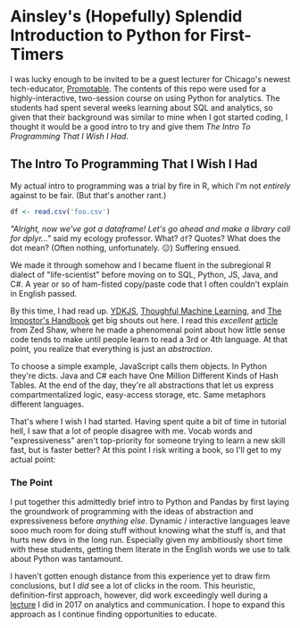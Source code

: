 # Ainsley's (Hopefully) Splendid Introduction to Python for First-Timers

I was lucky enough to be invited to be a guest lecturer for Chicago's newest tech-educator, [Promotable](promotable.io). The contents of this repo were used for a highly-interactive, two-session course on using Python for analytics. The students had spent several weeks learning about SQL and analytics, so given that their background was similar to mine when I got started coding, I thought it would be a good intro to try and give them _The Intro To Programming That I Wish I Had_.

## The Intro To Programming That I Wish I Had

My actual intro to programming was a trial by fire in R, which I'm not _entirely_ against to be fair. (But that's another rant.)

```R
df <- read.csv('foo.csv')
```

*"Alright, now we've got a dataframe! Let's go ahead and make a library call for dplyr..."* said my ecology professor. What? `df`? Quotes? What does the dot mean? (Often nothing, unfortunately. 😑) Suffering ensued.

We made it through somehow and I became fluent in the subregional R dialect of "life-scientist" before moving on to SQL, Python, JS, Java, and C#. A year or so of ham-fisted copy/paste code that I often couldn't explain in English passed.

By this time, I had read up. [YDKJS](https://github.com/getify/You-Dont-Know-JS), [Thoughful Machine Learning](http://shop.oreilly.com/product/0636920039082.do), and [The Impostor's Handbook](https://bigmachine.io/products/the-imposters-handbook/) get big shouts out here. I read this *excellent* [article](https://zedshaw.com/2015/06/16/early-vs-beginning-coders/) from Zed Shaw, where he made a phenomenal point about how little sense code tends to make until people learn to read a 3rd or 4th language. At that point, you realize that everything is just an *abstraction*. 

To choose a simple example, JavaScript calls them objects. In Python they're dicts. Java and C# each have One Million Different Kinds of Hash Tables. At the end of the day, they're all abstractions that let us express compartmentalized logic, easy-access storage, etc. Same metaphors different languages.

That's where I wish I had started. Having spent quite a bit of time in tutorial hell, I saw that a lot of people disagree with me. Vocab words and "expressiveness" aren't top-priority for someone trying to learn a new skill fast, but is faster better? At this point I risk writing a book, so I'll get to my actual point:

### The Point

I put together this admittedly brief intro to Python and Pandas by first laying the groundwork of programming with the ideas of abstraction and expressiveness before *anything else*. Dynamic / interactive languages leave sooo much room for doing stuff without knowing what the stuff is, and that hurts new devs in the long run. Especially given my ambitiously short time with these students, getting them literate in the English words we use to talk about Python was tantamount.

I haven't gotten enough distance from this experience yet to draw firm conclusions, but I *did* see a lot of clicks in the room. This heuristic, definition-first approach, however, did work exceedingly well during a [lecture](https://docs.google.com/presentation/d/1mV12xtjXyCZfaextUTnNkR3w4dW3Ssdg9iWY45MoIyM/edit#slide=id.p) I did in 2017 on analytics and communication. I hope to expand this approach as I continue finding opportunities to educate.